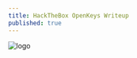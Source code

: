 ```yaml
---
title: HackTheBox OpenKeys Writeup
published: true
---
```


![logo](https://i.ibb.co/sg3rfZ2/logo.png)


